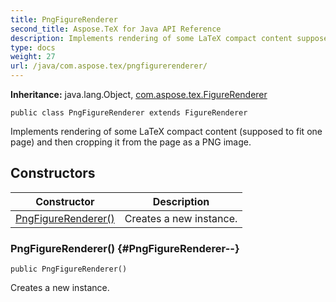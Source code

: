 ```yaml
---
title: PngFigureRenderer
second_title: Aspose.TeX for Java API Reference
description: Implements rendering of some LaTeX compact content supposed to fit one page and then cropping it from the page as a PNG image.
type: docs
weight: 27
url: /java/com.aspose.tex/pngfigurerenderer/
---
```

**Inheritance:**
java.lang.Object, [com.aspose.tex.FigureRenderer](../../com.aspose.tex/figurerenderer)
```
public class PngFigureRenderer extends FigureRenderer
```

Implements rendering of some LaTeX compact content (supposed to fit one page) and then cropping it from the page as a PNG image.
## Constructors

| Constructor | Description |
| --- | --- |
| [PngFigureRenderer()](#PngFigureRenderer--) | Creates a new instance. |
### PngFigureRenderer() {#PngFigureRenderer--}
```
public PngFigureRenderer()
```


Creates a new instance.

